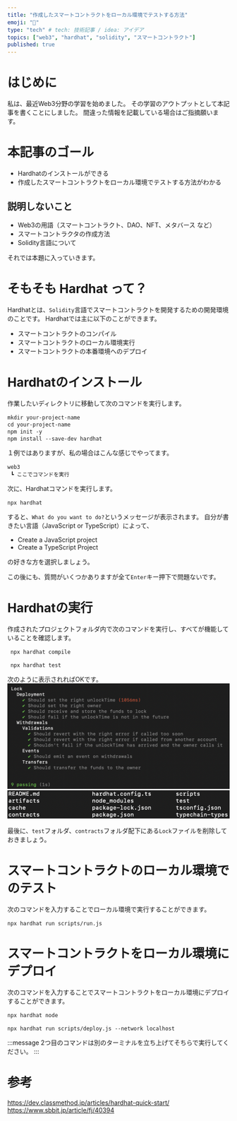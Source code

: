 ```yaml
---
title: "作成したスマートコントラクトをローカル環境でテストする方法"
emoji: "💚"
type: "tech" # tech: 技術記事 / idea: アイデア
topics: ["web3", "hardhat", "solidity", "スマートコントラクト"]
published: true
---
```

# はじめに
私は、最近Web3分野の学習を始めました。
その学習のアウトプットとして本記事を書くことにしました。
間違った情報を記載している場合はご指摘願います。

# 本記事のゴール
- Hardhatのインストールができる
- 作成したスマートコントラクトをローカル環境でテストする方法がわかる

## 説明しないこと
- Web3の用語（スマートコントラクト、DAO、NFT、メタバース など）
- スマートコントラクタの作成方法
- Solidity言語について

それでは本題に入っていきます。

# そもそも Hardhat って？
Hardhatとは、`Solidity`言語でスマートコントラクトを開発するための開発環境のことです。
Hardhatでは主に以下のことができます。
- スマートコントラクトのコンパイル
- スマートコントラクトのローカル環境実行
- スマートコントラクトの本番環境へのデプロイ

# Hardhatのインストール
作業したいディレクトリに移動して次のコマンドを実行します。
```
mkdir your-project-name
cd your-project-name
npm init -y
npm install --save-dev hardhat
```

１例ではありますが、私の場合はこんな感じでやってます。
```
web3
 ┗ ここでコマンドを実行
```

次に、Hardhatコマンドを実行します。
```
npx hardhat
```
すると、`What do you want to do?`というメッセージが表示されます。
自分が書きたい言語（JavaScript or TypeScript）によって、
- Create a JavaScript project
- Create a TypeScript Project

の好きな方を選択しましょう。

この後にも、質問がいくつかありますが全て`Enter`キー押下で問題ないです。

# Hardhatの実行
作成されたプロジェクトフォルダ内で次のコマンドを実行し、すべてが機能していることを確認します。
```
 npx hardhat compile
```
```
 npx hardhat test
```
次のように表示されればOKです。
![](/images/hardhat_complete.png)
![](/images/hardhat_directly.png)

最後に、`test`フォルダ、`contracts`フォルダ配下にある`Lock`ファイルを削除しておきましょう。

# スマートコントラクトのローカル環境でのテスト
次のコマンドを入力することでローカル環境で実行することができます。
```
npx hardhat run scripts/run.js
```

# スマートコントラクトをローカル環境にデプロイ
次のコマンドを入力することでスマートコントラクトをローカル環境にデプロイすることができます。
```
npx hardhat node
```
```
npx hardhat run scripts/deploy.js --network localhost
```
:::message
2つ目のコマンドは別のターミナルを立ち上げてそちらで実行してください。
:::

# 参考
https://dev.classmethod.jp/articles/hardhat-quick-start/
https://www.sbbit.jp/article/fj/40394